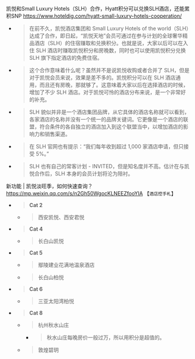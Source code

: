 
凯悦和Small Luxury Hotels（SLH）合作，Hyatt积分可以兑换SLH酒店，还能累积SNP https://www.hoteldig.com/hyatt-small-luxury-hotels-cooperation/
- > 在前不久，凯悦酒店集团和 Small Luxury Hotels of the world（SLH）达成了合作，即日起，“凯悦天地”会员可通过在参与计划的全球奢华精品酒店（SLH）的住宿赚取和兑换积分。也就是说，大家以后可以在入住 SLH 酒店时赚取凯悦积分和房晚数，同时也可以使用凯悦积分兑换 SLH 旗下指定酒店的免费住宿。
- > 这个合作意味着什么呢？虽然并不是说凯悦收购或者合并了 SLH，但是对于凯悦会员来说，效果是差不多的。凯悦积分可以在 SLH 酒店通用，而且还有房晚，那就够了。这意味着大家以后在选择酒店的时候，增加了不少 SLH 酒店。对于凯悦可怜的酒店分布来说，是一个非常好的补充。
- > SLH 貌似并非是一个酒店集团品牌，从它具体的酒店名称就可以看到，各家酒店的名称并没有一个统一的品牌关键词。它更像是一个酒店的联盟，符合条件的各自独立的酒店加入到这个联盟当中，以增加酒店的影响力和销售渠道。
- > 在 SLH 官网也有提示：“我们每年收到超过 1,000 家酒店申请，但只接受 5%。”
- > SLH 也有自己的常客计划 - INVITED，但是知名度并不高。估计在与凯悦合作后，SLH 本身的会员计划将沦为陪衬。

新功能 | 凯悦淡旺季，如何快速查询？ https://mp.weixin.qq.com/s/n2Gh50WgocKLNEEZfooYIA  【`酒店控手札`】
- > **Cat 2**
  * > 西安凯悦、西安君悦
- > **Cat 4**
  * > 长白山凯悦
- > **Cat 5**
  * > 鄢陵建业花满地温泉酒店
  * > 长白山柏悦
- > **Cat 6**
  * > 三亚太阳湾柏悦
- > **Cat 8**
  * > 杭州秋水山庄
    + > 秋水山庄每晚房价一般过万，所以用积分是超值的。
  * > 敦煌碧玥
